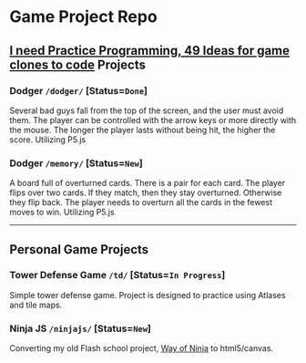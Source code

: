 # Game Project Repo

## [I need Practice Programming, 49 Ideas for game clones to code]() Projects

### Dodger `/dodger/` \[Status=`Done`\]
Several bad guys fall from the top of the screen, and the user must avoid them. The player can be controlled with the arrow keys or more directly with the mouse. The longer the player lasts without being hit, the higher the score. Utilizing P5.js 

### Dodger `/memory/` \[Status=`New`\]
A board full of overturned cards. There is a pair for each card. The player flips over two cards. If they match, then they stay overturned. Otherwise they flip back. The player needs to overturn all the cards in the fewest moves to win. Utilizing P5.js 

---
## Personal Game Projects

### Tower Defense Game `/td/` \[Status=`In Progress`\]
Simple tower defense game. Project is designed to practice using Atlases and tile maps. 

### Ninja JS `/ninjajs/` \[Status=`New`\]
Converting my old Flash school project, [Way of Ninja](http://rbucinell.com/flash.html) to html5/canvas.